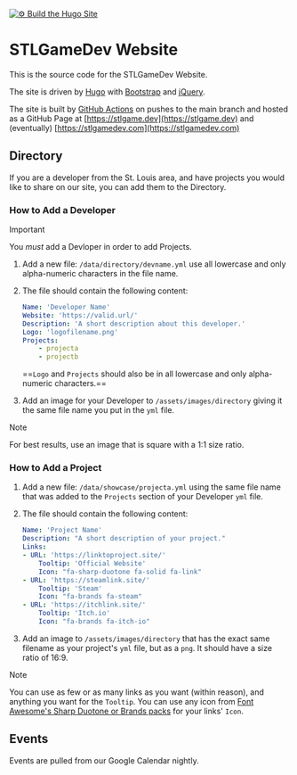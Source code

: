 [![⚙ Build the Hugo Site](https://github.com/stlgamedev/STLGameDevSite/actions/workflows/hugo-build.yaml/badge.svg)](https://github.com/stlgamedev/STLGameDevSite/actions/workflows/hugo-build.yaml)

# STLGameDev Website

This is the source code for the STLGameDev Website.

The site is driven by [Hugo](https://gohugo.io/) with [Bootstrap](https://getbootstrap.com/) and [jQuery](https://jquery.com/).

The site is built by [GitHub Actions](https://github.com/stlgamedev/STLGameDevSite/actions) on pushes to the main branch and hosted as a GitHub Page at [https://stlgame.dev](https://stlgame.dev) and (eventually) [https://stlgamedev.com](https://stlgamedev.com)

## Directory

If you are a developer from the St. Louis area, and have projects you would like to share on our site, you can add them to the Directory.

### How to Add a Developer

> [!IMPORTANT]
> You *must* add a Devloper in order to add Projects.

1. Add a new file: `/data/directory/devname.yml` use all lowercase and only alpha-numeric characters in the file name.
2. The file should contain the following content:

    ```yaml
    Name: 'Developer Name'
    Website: 'https://valid.url/'
    Description: 'A short description about this developer.'
    Logo: 'logofilename.png'
    Projects:
        - projecta
        - projectb
    ```

    ==`Logo` and `Projects` should also be in all lowercase and only alpha-numeric characters.==

3. Add an image for your Developer to `/assets/images/directory` giving it the same file name you put in the `yml` file.

> [!NOTE]
> For best results, use an image that is square with a 1:1 size ratio.

### How to Add a Project

1. Add a new file: `/data/showcase/projecta.yml` using the same file name that was added to the `Projects` section of your Developer `yml` file.
2. The file should contain the following content:

    ```yaml
    Name: 'Project Name'
    Description: "A short description of your project."
    Links:
    - URL: 'https://linktoproject.site/'
        Tooltip: 'Official Website'
        Icon: "fa-sharp-duotone fa-solid fa-link"
    - URL: 'https://steamlink.site/'
        Tooltip: 'Steam'
        Icon: "fa-brands fa-steam"
    - URL: 'https://itchlink.site/'
        Tooltip: 'Itch.io'
        Icon: "fa-brands fa-itch-io"
    ```

3. Add an image to `/assets/images/directory` that has the exact same filename as your project's `yml` file, but as a `png`. It should have a size ratio of 16:9.

> [!NOTE]
> You can use as few or as many links as you want (within reason), and anything you want for the `Tooltip`. You can use any icon from [Font Awesome's Sharp Duotone or Brands packs](https://fontawesome.com/search?o=r&f=sharp-duotone%2Cbrands) for your links' `Icon`.

## Events

Events are pulled from our Google Calendar nightly.
